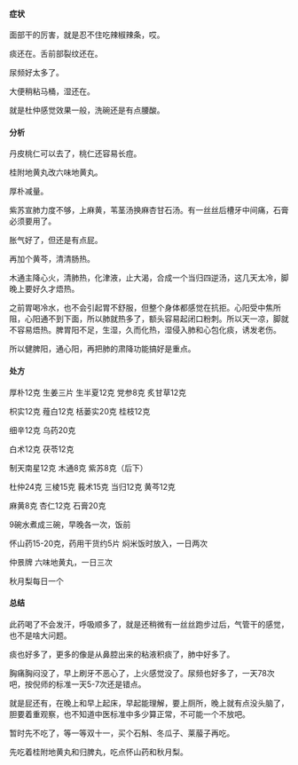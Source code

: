 #### 症状

面部干的厉害，就是忍不住吃辣椒辣条，哎。

痰还在。舌前部裂纹还在。

尿频好太多了。

大便稍粘马桶，湿还在。

就是杜仲感觉效果一般，洗碗还是有点腰酸。

#### 分析

丹皮桃仁可以去了，桃仁还容易长痘。

桂附地黄丸改六味地黄丸。

厚朴减量。

紫苏宣肺力度不够，上麻黄，苇茎汤换麻杏甘石汤。有一丝丝后槽牙中间痛，石膏必须要用了。

胀气好了，但还是有点屁。

再加个黄芩，清清肠热。

木通主降心火，清肺热，化津液，止大渴，合成一个当归四逆汤，这几天太冷，脚晚上要好久才焐热。

之前胃喝冷水，也不会引起胃不舒服，但整个身体都感觉在抗拒。心阳受中焦所阻，心阳通不到下面，所以肺就热多了，额头容易起闭口粉刺。所以天一凉，脚就不容易焐热。脾胃阳不足，生湿，久而化热，湿侵入肺和心包化痰，诱发老伤。

所以健脾阳，通心阳，再把肺的肃降功能搞好是重点。

#### 处方

厚朴12克 生姜三片 生半夏12克 党参8克 炙甘草12克 

枳实12克 薤白12克 栝蒌实20克 桂枝12克

细辛12克 乌药20克 

白术12克 茯苓12克 

制天南星12克 木通8克 紫苏8克（后下）  

杜仲24克 三棱15克 莪术15克 当归12克 黄芩12克

麻黄8克 杏仁12克 石膏20克

9碗水煮成三碗，早晚各一次，饭前

怀山药15-20克，药用干货约5片 焖米饭时放入，一日两次

仲景牌 六味地黄丸，一日三次

秋月梨每日一个

#### 总结

此药喝了不会发汗，呼吸顺多了，就是还稍微有一丝丝跑步过后，气管干的感觉，也不是啥大问题。

痰也好多了，更多的像是从鼻腔出来的粘液积痰了，肺中好多了。

胸痛胸闷没了，早上刷牙不恶心了，上火感觉没了。尿频也好多了，一天78次吧，按倪师的标准一天5-7次还是错点。

就是屁还有，在晚上和早上起床，早起能理解，要上厕所，晚上就有点没头脑了，胆要着重观察，也不知道中医标准中多少算正常，不可能一个不放吧。

暂时先不吃了，等一等双十一，买个石斛、冬瓜子、莱菔子再吃。

先吃着桂附地黄丸和归脾丸，吃点怀山药和秋月梨。